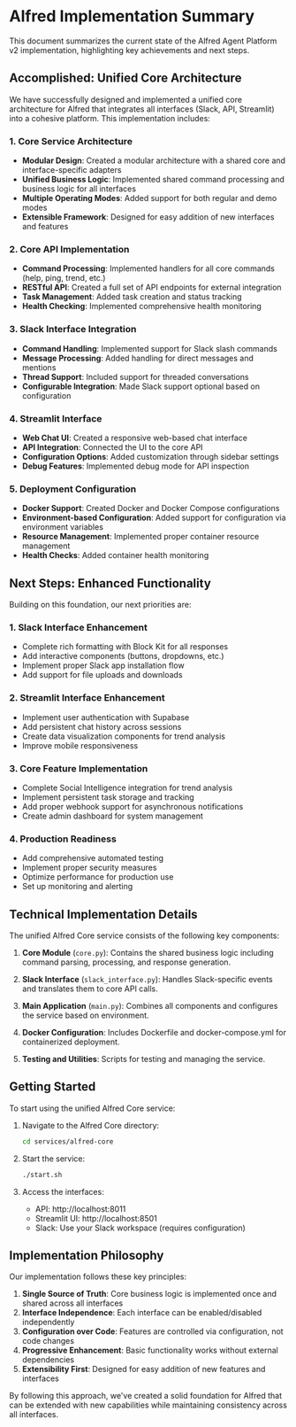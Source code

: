 # Alfred Implementation Summary

This document summarizes the current state of the Alfred Agent Platform v2 implementation, highlighting key achievements and next steps.

## Accomplished: Unified Core Architecture

We have successfully designed and implemented a unified core architecture for Alfred that integrates all interfaces (Slack, API, Streamlit) into a cohesive platform. This implementation includes:

### 1. Core Service Architecture

- **Modular Design**: Created a modular architecture with a shared core and interface-specific adapters
- **Unified Business Logic**: Implemented shared command processing and business logic for all interfaces
- **Multiple Operating Modes**: Added support for both regular and demo modes
- **Extensible Framework**: Designed for easy addition of new interfaces and features

### 2. Core API Implementation

- **Command Processing**: Implemented handlers for all core commands (help, ping, trend, etc.)
- **RESTful API**: Created a full set of API endpoints for external integration
- **Task Management**: Added task creation and status tracking
- **Health Checking**: Implemented comprehensive health monitoring

### 3. Slack Interface Integration

- **Command Handling**: Implemented support for Slack slash commands
- **Message Processing**: Added handling for direct messages and mentions
- **Thread Support**: Included support for threaded conversations
- **Configurable Integration**: Made Slack support optional based on configuration

### 4. Streamlit Interface

- **Web Chat UI**: Created a responsive web-based chat interface
- **API Integration**: Connected the UI to the core API
- **Configuration Options**: Added customization through sidebar settings
- **Debug Features**: Implemented debug mode for API inspection

### 5. Deployment Configuration

- **Docker Support**: Created Docker and Docker Compose configurations
- **Environment-based Configuration**: Added support for configuration via environment variables
- **Resource Management**: Implemented proper container resource management
- **Health Checks**: Added container health monitoring

## Next Steps: Enhanced Functionality

Building on this foundation, our next priorities are:

### 1. Slack Interface Enhancement

- Complete rich formatting with Block Kit for all responses
- Add interactive components (buttons, dropdowns, etc.)
- Implement proper Slack app installation flow
- Add support for file uploads and downloads

### 2. Streamlit Interface Enhancement

- Implement user authentication with Supabase
- Add persistent chat history across sessions
- Create data visualization components for trend analysis
- Improve mobile responsiveness

### 3. Core Feature Implementation

- Complete Social Intelligence integration for trend analysis
- Implement persistent task storage and tracking
- Add proper webhook support for asynchronous notifications
- Create admin dashboard for system management

### 4. Production Readiness

- Add comprehensive automated testing
- Implement proper security measures
- Optimize performance for production use
- Set up monitoring and alerting

## Technical Implementation Details

The unified Alfred Core service consists of the following key components:

1. **Core Module** (`core.py`): Contains the shared business logic including command parsing, processing, and response generation.

2. **Slack Interface** (`slack_interface.py`): Handles Slack-specific events and translates them to core API calls.

3. **Main Application** (`main.py`): Combines all components and configures the service based on environment.

4. **Docker Configuration**: Includes Dockerfile and docker-compose.yml for containerized deployment.

5. **Testing and Utilities**: Scripts for testing and managing the service.

## Getting Started

To start using the unified Alfred Core service:

1. Navigate to the Alfred Core directory:
   ```bash
   cd services/alfred-core
   ```

2. Start the service:
   ```bash
   ./start.sh
   ```

3. Access the interfaces:
   - API: http://localhost:8011
   - Streamlit UI: http://localhost:8501
   - Slack: Use your Slack workspace (requires configuration)

## Implementation Philosophy

Our implementation follows these key principles:

1. **Single Source of Truth**: Core business logic is implemented once and shared across all interfaces
2. **Interface Independence**: Each interface can be enabled/disabled independently
3. **Configuration over Code**: Features are controlled via configuration, not code changes
4. **Progressive Enhancement**: Basic functionality works without external dependencies
5. **Extensibility First**: Designed for easy addition of new features and interfaces

By following this approach, we've created a solid foundation for Alfred that can be extended with new capabilities while maintaining consistency across all interfaces.
